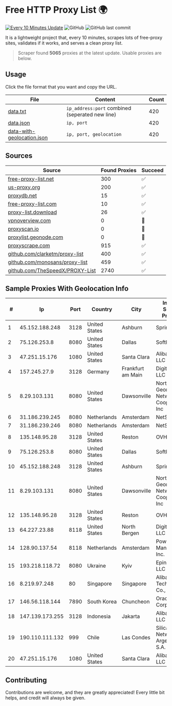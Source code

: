 
# Free HTTP Proxy List 🌍

[![Every 10 Minutes Update](https://github.com/mertguvencli/http-proxy-list/actions/workflows/main.yml/badge.svg?branch=main)](https://github.com/mertguvencli/http-proxy-list/actions/workflows/main.yml)
![GitHub](https://img.shields.io/github/license/mertguvencli/http-proxy-list)
![GitHub last commit](https://img.shields.io/github/last-commit/mertguvencli/http-proxy-list)

It is a lightweight project that, every 10 minutes, scrapes lots of free-proxy sites, validates if it works, and serves a clean proxy list.


> Scraper found **5065** proxies at the latest update. Usable proxies are below.

## Usage

Click the file format that you want and copy the URL.


|File|Content|Count|
|----|-------|-----|
|[data.txt](https://raw.githubusercontent.com/mertguvencli/http-proxy-list/main/proxy-list/data.txt)|`ip_address:port` combined (seperated new line)|420|
|[data.json](https://raw.githubusercontent.com/mertguvencli/http-proxy-list/main/proxy-list/data.json)|`ip, port`|420|
|[data-with-geolocation.json](https://raw.githubusercontent.com/mertguvencli/http-proxy-list/main/proxy-list/data-with-geolocation.json)|`ip, port, geolocation`|420|

## Sources

|Source|Found Proxies|Succeed|
|------|-------------|-------|
|[free-proxy-list.net](https://free-proxy-list.net)|300|✅|
|[us-proxy.org](https://www.us-proxy.org)|200|✅|
|[proxydb.net](http://proxydb.net)|15|✅|
|[free-proxy-list.com](https://free-proxy-list.com/?page=&port=&type%5B%5D=http&type%5B%5D=https&up_time=0&search=Search)|10|✅|
|[proxy-list.download](https://www.proxy-list.download/HTTP)|26|✅|
|[vpnoverview.com](https://vpnoverview.com/privacy/anonymous-browsing/free-proxy-servers)|0|🚫|
|[proxyscan.io](https://www.proxyscan.io)|0|🚫|
|[proxylist.geonode.com](https://proxylist.geonode.com/api/proxy-list?limit=300&page=1&sort_by=lastChecked&sort_type=desc&protocols=http,https)|0|🚫|
|[proxyscrape.com](https://api.proxyscrape.com/v2/?request=displayproxies&protocol=http&timeout=10000&country=all&ssl=all&anonymity=all)|915|✅|
|[github.com/clarketm/proxy-list](https://raw.githubusercontent.com/clarketm/proxy-list/master/proxy-list-raw.txt)|400|✅|
|[github.com/monosans/proxy-list](https://raw.githubusercontent.com/monosans/proxy-list/main/proxies/http.txt)|459|✅|
|[github.com/TheSpeedX/PROXY-List](https://raw.githubusercontent.com/TheSpeedX/PROXY-List/master/http.txt)|2740|✅|


## Sample Proxies With Geolocation Info

|#|Ip|Port|Country|City|Internet Service Provider|
|-|--|----|-------|----|-------------------------|
|1|45.152.188.248|3128|United States|Ashburn|Sprint|
|2|75.126.253.8|8080|United States|Dallas|SoftLayer|
|3|47.251.15.176|1080|United States|Santa Clara|Alibaba.com LLC|
|4|157.245.27.9|3128|Germany|Frankfurt am Main|DigitalOcean, LLC|
|5|8.29.103.131|8080|United States|Dawsonville|North Georgia Network Cooperative, Inc|
|6|31.186.239.245|8080|Netherlands|Amsterdam|NetSkope Inc|
|7|31.186.239.246|8080|Netherlands|Amsterdam|NetSkope Inc|
|8|135.148.95.28|3128|United States|Reston|OVH SAS|
|9|75.126.253.8|8080|United States|Dallas|SoftLayer|
|10|45.152.188.248|3128|United States|Ashburn|Sprint|
|11|8.29.103.131|8080|United States|Dawsonville|North Georgia Network Cooperative, Inc|
|12|135.148.95.28|3128|United States|Reston|OVH SAS|
|13|64.227.23.88|8118|United States|North Bergen|DigitalOcean, LLC|
|14|128.90.137.54|8118|Netherlands|Amsterdam|Powerhouse Management, Inc.|
|15|193.218.118.72|8080|Ukraine|Kyiv|Epinatura LLC|
|16|8.219.97.248|80|Singapore|Singapore|Alibaba (US) Technology Co., Ltd.|
|17|146.56.118.144|7890|South Korea|Chuncheon|Oracle Corporation|
|18|147.139.173.255|3128|Indonesia|Jakarta|Alibaba.com LLC|
|19|190.110.111.132|999|Chile|Las Condes|Silica Networks Argentina S.A.|
|20|47.251.15.176|1080|United States|Santa Clara|Alibaba.com LLC|



## Contributing

Contributions are welcome, and they are greatly appreciated! Every
little bit helps, and credit will always be given.

